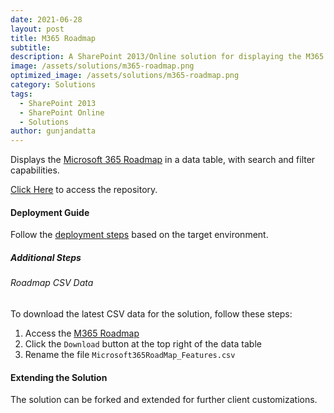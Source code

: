 ```yaml
---
date: 2021-06-28
layout: post
title: M365 Roadmap
subtitle:
description: A SharePoint 2013/Online solution for displaying the M365 roadmap.
image: /assets/solutions/m365-roadmap.png
optimized_image: /assets/solutions/m365-roadmap.png
category: Solutions
tags:
  - SharePoint 2013
  - SharePoint Online
  - Solutions
author: gunjandatta
---
```


Displays the [Microsoft 365 Roadmap](https://www.microsoft.com/en-us/microsoft-365/roadmap) in a data table, with search and filter capabilities.

[Click Here](https://github.com/spsprinkles/m365-roadmap) to access the repository.

#### Deployment Guide

Follow the [deployment steps](/jump-start-projects/overview/deployment) based on the target environment.

##### Additional Steps

###### Roadmap CSV Data

To download the latest CSV data for the solution, follow these steps:

1. Access the [M365 Roadmap](https://www.microsoft.com/en-us/microsoft-365/roadmap)
2. Click the `Download` button at the top right of the data table
3. Rename the file `Microsoft365RoadMap_Features.csv`

#### Extending the Solution

The solution can be forked and extended for further client customizations.